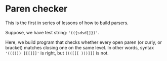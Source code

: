 # Paren checker
This is the first in series of lessons of how to build parsers.

Suppose, we have test string: ```'(({sdsd[]})'```.

Here, we build program that checks whether every open paren (or curly, or bracket) matches closing one on the same level. In other words, syntax ```'((())) [[[]]]'``` is right, but ```((([[[ )))]]]``` is not. 
